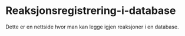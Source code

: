 # Reaksjonsregistrering-i-database
Dette er en nettside hvor man kan legge igjen reaksjoner i en database.
